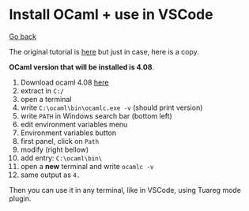 # Install OCaml + use in VSCode

[Go back](..)

The original tutorial is [here](http://web4.ensiie.fr/~christophe.mouilleron/Teaching/IPF-S2/install.html)
but just in case, here is a copy.

**OCaml version that will be installed is 4.08**.

1. Download ocaml 4.08 [here](https://lgs-games.com/assets/file/ocaml_4-08.zip)
2. extract in ``C:/``
3. open a terminal
4. write ``C:\ocaml\bin\ocamlc.exe -v`` (should print version)
5. write ``PATH`` in Windows search bar (bottom left)
6. edit environment variables menu
7. Environment variables button
8. first panel, click on ``Path``
9. modify (right bellow)
10. add entry: ``C:\ocaml\bin\``
11. open a **new** terminal and write ``ocamlc -v``
12. same output as ``4.``

Then you can use it in any terminal, like in VSCode,
using Tuareg mode plugin.